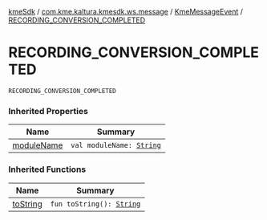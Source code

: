 [kmeSdk](../../index.md) / [com.kme.kaltura.kmesdk.ws.message](../index.md) / [KmeMessageEvent](index.md) / [RECORDING_CONVERSION_COMPLETED](./-r-e-c-o-r-d-i-n-g_-c-o-n-v-e-r-s-i-o-n_-c-o-m-p-l-e-t-e-d.md)

# RECORDING_CONVERSION_COMPLETED

`RECORDING_CONVERSION_COMPLETED`

### Inherited Properties

| Name | Summary |
|---|---|
| [moduleName](module-name.md) | `val moduleName: `[`String`](https://kotlinlang.org/api/latest/jvm/stdlib/kotlin/-string/index.html) |

### Inherited Functions

| Name | Summary |
|---|---|
| [toString](to-string.md) | `fun toString(): `[`String`](https://kotlinlang.org/api/latest/jvm/stdlib/kotlin/-string/index.html) |
